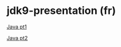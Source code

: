 # jdk9-presentation (fr)

[Java pt1](https://docs.google.com/presentation/d/1LkIl7UhKNkTSd0SWa67L-AkEJSayYQA5nkgv-wfGehw/edit?usp=sharing)

[Java pt2](https://docs.google.com/presentation/d/1qJBUwoiiE_XxduuOdM_AfRDzeZEAc6zqlu_IMZEwN7w/edit?usp=sharing)
